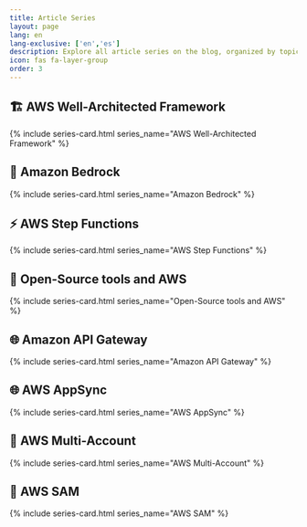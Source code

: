 ```yaml
---
title: Article Series
layout: page
lang: en
lang-exclusive: ['en','es']
description: Explore all article series on the blog, organized by topics with easy navigation between related articles.
icon: fas fa-layer-group
order: 3
---
```


<!-- AWS Well-Architected Framework Section -->
<section class="section-header-series">
  <div class="section-header">
    <h2>
      🏗️ AWS Well-Architected Framework
      <i class="fas fa-chevron-down toggle-icon" id="waf-toggle"></i>
    </h2>
  </div>
  <div class="section-content collapsed" id="waf-section">
    {% include series-card.html series_name="AWS Well-Architected Framework" %}
  </div>
</section>

<!-- Amazon Bedrock Section -->
<section class="section-header-series">
  <div class="section-header">
    <h2>
      🤖 Amazon Bedrock
      <i class="fas fa-chevron-down toggle-icon" id="bedrock-toggle"></i>
    </h2>
  </div>
  <div class="section-content collapsed" id="bedrock-section">
    {% include series-card.html series_name="Amazon Bedrock" %}
  </div>
</section>

<!-- Step Functions Section -->
<section class="section-header-series">
  <div class="section-header">
    <h2>
      ⚡ AWS Step Functions
      <i class="fas fa-chevron-down toggle-icon" id="stepfunctions-toggle"></i>
    </h2>
  </div>
  <div class="section-content collapsed" id="stepfunctions-section">
    {% include series-card.html series_name="AWS Step Functions" %}
  </div>
</section>

<!-- AWS Open Source Tools Section -->
<section class="section-header-series">
  <div class="section-header">
    <h2>
      🔧 Open-Source tools and AWS
      <i class="fas fa-chevron-down toggle-icon" id="opensource-toggle"></i>
    </h2>
  </div>
  <div class="section-content collapsed" id="opensource-section">
    {% include series-card.html series_name="Open-Source tools and AWS" %}
  </div>
</section>

<!-- Amazon API Gateway -->
<section class="section-header-series">
  <div class="section-header">
    <h2>
      🌐 Amazon API Gateway
      <i class="fas fa-chevron-down toggle-icon" id="apigateway-toggle"></i>
    </h2>
  </div>
  <div class="section-content collapsed" id="apigateway-section">
    {% include series-card.html series_name="Amazon API Gateway" %}
  </div>
</section>

<!-- AWS AppSync Section -->
<section class="section-header-series">
  <div class="section-header">
    <h2>
      🌐 AWS AppSync
      <i class="fas fa-chevron-down toggle-icon" id="appsync-toggle"></i>
    </h2>
  </div>
  <div class="section-content collapsed" id="appsync-section">
    {% include series-card.html series_name="AWS AppSync" %}
  </div>
</section>

<!-- AWS Multi-Account Section -->
<section class="section-header-series">
  <div class="section-header">
    <h2>
      🏢 AWS Multi-Account
      <i class="fas fa-chevron-down toggle-icon" id="multiaccount-toggle"></i>
    </h2>
  </div>
  <div class="section-content collapsed" id="multiaccount-section">
    {% include series-card.html series_name="AWS Multi-Account" %}
  </div>
</section>

<!-- AWS SAM -->
<section class="section-header-series">
  <div class="section-header">
    <h2>
      🚀 AWS SAM
      <i class="fas fa-chevron-down toggle-icon" id="sam-toggle"></i>
    </h2>
  </div>
  <div class="section-content collapsed" id="sam-section">
    {% include series-card.html series_name="AWS SAM" %}
  </div>
</section>
